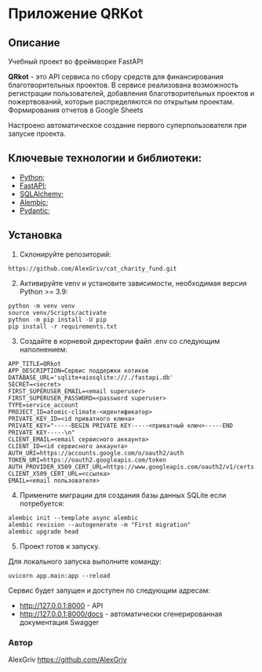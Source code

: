 # Приложение QRKot

## Описание

Учебный проект во фреймворке FastAPI

**QRkot** - это API сервиса по сбору средств для финансирования благотворительных проектов. В сервисе реализована возможность регистрации пользователей, добавления благотворительных проектов и пожертвований, которые распределяются по открытым проектам. Формирования отчетов в Google Sheets

Настроено автоматическое создание первого суперпользователя при запуске проекта.

## Ключевые технологии и библиотеки:
- [Python](https://www.python.org/);
- [FastAPI](https://fastapi.tiangolo.com/);
- [SQLAlchemy](https://pypi.org/project/SQLAlchemy/);
- [Alembic](https://pypi.org/project/alembic/);
- [Pydantic](https://pypi.org/project/pydantic/);

## Установка
1. Склонируйте репозиторий:
```
https://github.com/AlexGriv/cat_charity_fund.git
```
2. Активируйте venv и установите зависимости, необходимая версия Python >= 3.9:
```
python -m venv venv
source venv/Scripts/activate
python -m pip install -U pip
pip install -r requirements.txt
```
3. Создайте в корневой директории файл .env со следующим наполнением:
```
APP_TITLE=QRkot
APP_DESCRIPTION=Сервис поддержки котиков
DATABASE_URL='sqlite+aiosqlite:///./fastapi.db'
SECRET=<secret>
FIRST_SUPERUSER_EMAIL=<email superuser>
FIRST_SUPERUSER_PASSWORD=<password superuser>
TYPE=service_account
PROJECT_ID=atomic-climate-<идентификатор>
PRIVATE_KEY_ID=<id приватного ключа>
PRIVATE_KEY="-----BEGIN PRIVATE KEY-----<приватный ключ>-----END PRIVATE KEY-----\n"
CLIENT_EMAIL=<email сервисного аккаунта>
CLIENT_ID=<id сервисного аккаунта>
AUTH_URI=https://accounts.google.com/o/oauth2/auth
TOKEN_URI=https://oauth2.googleapis.com/token
AUTH_PROVIDER_X509_CERT_URL=https://www.googleapis.com/oauth2/v1/certs
CLIENT_X509_CERT_URL=<ссылка>
EMAIL=<email пользователя>

```
4. Примените миграции для создания базы данных SQLite если потребуется:
```
alembic init --template async alembic
alembic revision --autogenerate -m "First migration"
alembic upgrade head
```
5. Проект готов к запуску.

Для локального запуска выполните команду:
```
uvicorn app.main:app --reload
```
Сервис будет запущен и доступен по следующим адресам:
- http://127.0.0.1:8000 - API
- http://127.0.0.1:8000/docs - автоматически сгенерированная документация Swagger

### Автор
AlexGriv
https://github.com/AlexGriv

